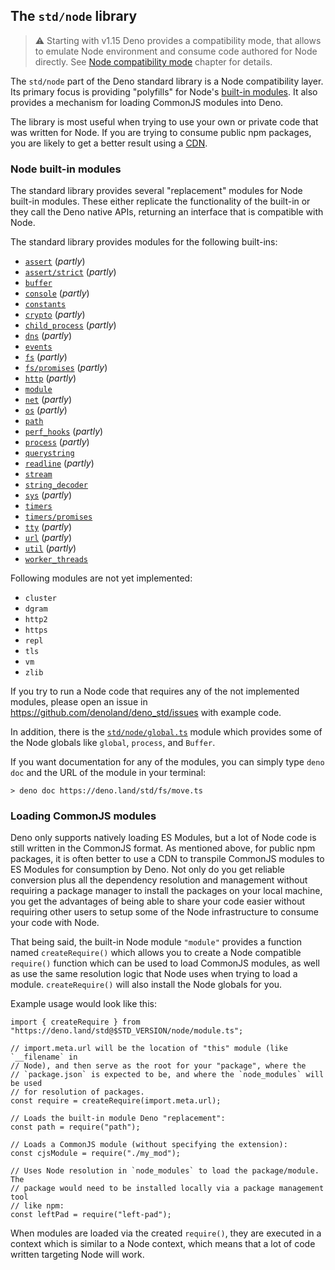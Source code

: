 ## The `std/node` library

> ⚠️ Starting with v1.15 Deno provides a compatibility mode, that allows to
> emulate Node environment and consume code authored for Node directly. See
> [Node compatibility mode](./compatibility_mode.md) chapter for details.

The `std/node` part of the Deno standard library is a Node compatibility layer.
Its primary focus is providing "polyfills" for Node's
[built-in modules](https://github.com/denoland/deno_std/tree/main/node#supported-builtins).
It also provides a mechanism for loading CommonJS modules into Deno.

The library is most useful when trying to use your own or private code that was
written for Node. If you are trying to consume public npm packages, you are
likely to get a better result using a [CDN](./cdns.md).

### Node built-in modules

The standard library provides several "replacement" modules for Node built-in
modules. These either replicate the functionality of the built-in or they call
the Deno native APIs, returning an interface that is compatible with Node.

The standard library provides modules for the following built-ins:

- [`assert`](https://doc.deno.land/https://deno.land/std/node/assert.ts)
  (_partly_)
- [`assert/strict`](https://doc.deno.land/https://deno.land/std/node/assert/strict.ts)
  (_partly_)
- [`buffer`](https://doc.deno.land/https://deno.land/std/node/buffer.ts)
- [`console`](https://doc.deno.land/https://deno.land/std/node/console.ts)
  (_partly_)
- [`constants`](https://doc.deno.land/https://deno.land/std/node/constants.ts)
- [`crypto`](https://doc.deno.land/https://deno.land/std/node/crypto.ts)
  (_partly_)
- [`child_process`](https://doc.deno.land/https://deno.land/std/node/child_process.ts)
  (_partly_)
- [`dns`](https://doc.deno.land/https://deno.land/std/node/dns.ts) (_partly_)
- [`events`](https://doc.deno.land/https://deno.land/std/node/events.ts)
- [`fs`](https://doc.deno.land/https://deno.land/std/node/fs.ts) (_partly_)
- [`fs/promises`](https://doc.deno.land/https://deno.land/std/node/fs/promises.ts)
  (_partly_)
- [`http`](https://doc.deno.land/https://deno.land/std/node/http.ts) (_partly_)
- [`module`](https://doc.deno.land/https://deno.land/std/node/module.ts)
- [`net`](https://doc.deno.land/https://deno.land/std/node/net.ts) (_partly_)
- [`os`](https://doc.deno.land/https://deno.land/std/node/os.ts) (_partly_)
- [`path`](https://doc.deno.land/https://deno.land/std/node/path.ts)
- [`perf_hooks`](https://doc.deno.land/https://deno.land/std/node/perf_hooks.ts)
  (_partly_)
- [`process`](https://doc.deno.land/https://deno.land/std/node/process.ts)
  (_partly_)
- [`querystring`](https://doc.deno.land/https://deno.land/std/node/querystring.ts)
- [`readline`](https://doc.deno.land/https://deno.land/std/node/readline.ts)
  (_partly_)
- [`stream`](https://doc.deno.land/https://deno.land/std/node/stream.ts)
- [`string_decoder`](https://doc.deno.land/https://deno.land/std/node/string_decoder.ts)
- [`sys`](https://doc.deno.land/https://deno.land/std/node/sys.ts) (_partly_)
- [`timers`](https://doc.deno.land/https://deno.land/std/node/timers.ts)
- [`timers/promises`](https://doc.deno.land/https://deno.land/std/node/timers/promises.ts)
- [`tty`](https://doc.deno.land/https://deno.land/std/node/tty.ts) (_partly_)
- [`url`](https://doc.deno.land/https://deno.land/std/node/url.ts) (_partly_)
- [`util`](https://doc.deno.land/https://deno.land/std/node/util.ts) (_partly_)
- [`worker_threads`](https://doc.deno.land/https://deno.land/std/node/worker_threads.ts)

Following modules are not yet implemented:

- `cluster`
- `dgram`
- `http2`
- `https`
- `repl`
- `tls`
- `vm`
- `zlib`

If you try to run a Node code that requires any of the not implemented modules,
please open an issue in https://github.com/denoland/deno_std/issues with example
code.

In addition, there is the
[`std/node/global.ts`](https://doc.deno.land/https://deno.land/std/node/global.ts)
module which provides some of the Node globals like `global`, `process`, and
`Buffer`.

If you want documentation for any of the modules, you can simply type `deno doc`
and the URL of the module in your terminal:

```
> deno doc https://deno.land/std/fs/move.ts
```

### Loading CommonJS modules

Deno only supports natively loading ES Modules, but a lot of Node code is still
written in the CommonJS format. As mentioned above, for public npm packages, it
is often better to use a CDN to transpile CommonJS modules to ES Modules for
consumption by Deno. Not only do you get reliable conversion plus all the
dependency resolution and management without requiring a package manager to
install the packages on your local machine, you get the advantages of being able
to share your code easier without requiring other users to setup some of the
Node infrastructure to consume your code with Node.

That being said, the built-in Node module `"module"` provides a function named
`createRequire()` which allows you to create a Node compatible `require()`
function which can be used to load CommonJS modules, as well as use the same
resolution logic that Node uses when trying to load a module. `createRequire()`
will also install the Node globals for you.

Example usage would look like this:

```ts, ignore
import { createRequire } from "https://deno.land/std@$STD_VERSION/node/module.ts";

// import.meta.url will be the location of "this" module (like `__filename` in
// Node), and then serve as the root for your "package", where the
// `package.json` is expected to be, and where the `node_modules` will be used
// for resolution of packages.
const require = createRequire(import.meta.url);

// Loads the built-in module Deno "replacement":
const path = require("path");

// Loads a CommonJS module (without specifying the extension):
const cjsModule = require("./my_mod");

// Uses Node resolution in `node_modules` to load the package/module. The
// package would need to be installed locally via a package management tool
// like npm:
const leftPad = require("left-pad");
```

When modules are loaded via the created `require()`, they are executed in a
context which is similar to a Node context, which means that a lot of code
written targeting Node will work.
